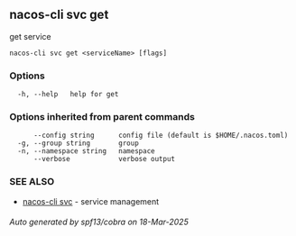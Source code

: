 ## nacos-cli svc get

get service

```
nacos-cli svc get <serviceName> [flags]
```

### Options

```
  -h, --help   help for get
```

### Options inherited from parent commands

```
      --config string      config file (default is $HOME/.nacos.toml)
  -g, --group string       group
  -n, --namespace string   namespace
      --verbose            verbose output
```

### SEE ALSO

* [nacos-cli svc](nacos-cli_svc.md)	 - service management

###### Auto generated by spf13/cobra on 18-Mar-2025
